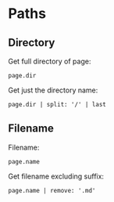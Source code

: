 # Paths

## Directory

Get full directory of page:

```
page.dir
```

Get just the directory name:

```
page.dir | split: '/' | last
```

## Filename

Filename:

```
page.name
```

Get filename excluding suffix:

```
page.name | remove: '.md'
```
